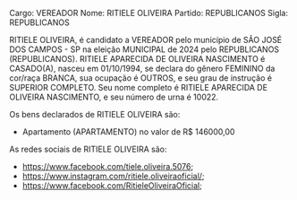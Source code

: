 Cargo: VEREADOR
Nome: RITIELE OLIVEIRA
Partido: REPUBLICANOS
Sigla: REPUBLICANOS

RITIELE OLIVEIRA, é candidato a VEREADOR pelo município de SÃO JOSÉ DOS CAMPOS - SP na eleição MUNICIPAL de 2024 pelo REPUBLICANOS (REPUBLICANOS).
RITIELE APARECIDA DE OLIVEIRA NASCIMENTO é CASADO(A), nasceu em 01/10/1994, se declara do gênero FEMININO da cor/raça BRANCA, sua ocupação é OUTROS, e seu grau de instrução é SUPERIOR COMPLETO.
Seu nome completo é RITIELE APARECIDA DE OLIVEIRA NASCIMENTO, e seu número de urna é 10022.

Os bens declarados de RITIELE OLIVEIRA são: 
- Apartamento (APARTAMENTO) no valor de R$ 146000,00

As redes sociais de RITIELE OLIVEIRA são:
- https://www.facebook.com/tiele.oliveira.5076;
- https://www.instagram.com/ritiele.oliveiraoficial/;
- https://www.facebook.com/RitieleOliveiraOficial;